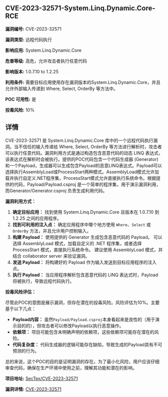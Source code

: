 ## CVE-2023-32571-System.Linq.Dynamic.Core-RCE

**漏洞编号:** CVE-2023-32571

**漏洞类型:** 远程代码执行

**影响应用:** System.Linq.Dynamic.Core

**危害等级:** 高危，允许攻击者执行任意代码

**影响版本:** 1.0.7.10 to 1.2.25

**利用条件:** 需要目标应用使用存在漏洞版本的System.Linq.Dynamic.Core，并且允许外部输入传递到 Where, Select, OrderBy 等方法中。

**POC 可用性:** 是

**投毒风险:** 10%

## 详情

CVE-2023-32571 是 System.Linq.Dynamic.Core 库中的一个远程代码执行漏洞。当不信任的输入传递给 Where, Select, OrderBy 等方法进行解析时，攻击者可以执行任意代码。漏洞利用方式是通过构造包含恶意代码的动态 LINQ 表达式，该表达式在解析时会被执行。提供的POC代码包含一个代码生成器 (Generator) 和一个Payload，生成器可以生成包含Payload的恶意LINQ表达式。Payload可以选择执行AssemblyLoad或ProcessStart两种模式。AssemblyLoad模式允许加载并执行自定义.NET程序集，ProcessStart模式允许直接执行系统命令。根据提供的代码，Payload/Payload.csproj 是一个简单的程序集，用于演示漏洞利用，而Generator/Generator.csproj 负责生成利用代码。

**漏洞利用方式：**

1.  **确定目标应用：** 找到使用 System.Linq.Dynamic.Core 且版本在 1.0.7.10 到 1.2.25 之间的应用程序。
2.  **找到可利用的注入点：** 确定应用程序中哪个地方使用 `Where`、`Select` 或 `OrderBy` 方法，并且允许用户控制输入。
3.  **构建 Payload：** 使用提供的 Generator 生成包含恶意代码的 Payload。 可以选择 AssemblyLoad 模式，加载自定义的 .NET 程序集，或者选择 ProcessStart 模式，直接执行系统命令。 建议使用 AssemblyLoad 模式，并结合 collaborator server 来验证漏洞。
4.  **发送 Payload：** 将构建好的 Payload 作为输入发送到目标应用程序的注入点。
5.  **执行 Payload：** 当应用程序解析包含恶意代码的 LINQ 表达式时，Payload 将被执行，导致远程代码执行。

**投毒风险评估：**

尽管此POC的意图是展示漏洞，但存在潜在的投毒风险。风险评估为10%。主要基于以下几点：

*   **Payload内容：** 虽然`Payload/Payload.csproj`本身看起来是良性的（用于演示目的的），但攻击者可以修改Payload以执行恶意操作。
*   **依赖项：** 项目可能包含未明确声明的依赖项，这些依赖项可能存在潜在的风险。
*   **代码复杂度：** 代码生成器的逻辑可能存在缺陷，导致生成的Payload具有不可预测的行为。

总的来说，这个POC的目的是证明漏洞的存在。为了最小化风险，用户应该仔细审查代码，确保在生产环境中使用之前，理解其功能和潜在的影响。

**项目地址:** [SecTex/CVE-2023-32571](https://github.com/SecTex/CVE-2023-32571)

**漏洞详情:** [CVE-2023-32571](https://nvd.nist.gov/vuln/detail/CVE-2023-32571)